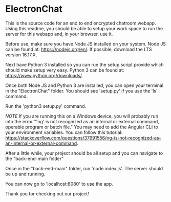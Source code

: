 # ElectronChat

This is the source code for an end to end encrypted chatroom webapp. Using this readme, you should be able to
setup your work space to run the server for this webapp and, in your browser, use it.

Before use, make sure you have Node JS installed on your system. Node JS can be found at: https://nodejs.org/en/. If possible, download the LTS version 16.17.X.

Next have Python 3 installed so you can run the setup script provide which should make setup very easy.
Python 3 can be found at: https://www.python.org/downloads/.

Once both Node JS and Python 3 are installed, you can open your terminal in the "ElectronChat" folder. You should see 'setup.py' if you use the 'ls' command.

Run the 'python3 setup.py' command.

*NOTE* If you are running this on a Windows device, you will probably run into the error "'ng' is not recognized as an internal or external command, operable program or batch file." You may need to add the Angular CLI to your environment variables. You can follow this tutorial: https://stackoverflow.com/questions/37991556/ng-is-not-recognized-as-an-internal-or-external-command.

After a little while, your project should be all setup and you can navigate to the "back-end-main folder"

Once in the "back-end-main" folder, run 'node index.js'. The server should be up and running.

You can now go to 'localhost:8080' to use the app.

Thank you for checking out our project!
